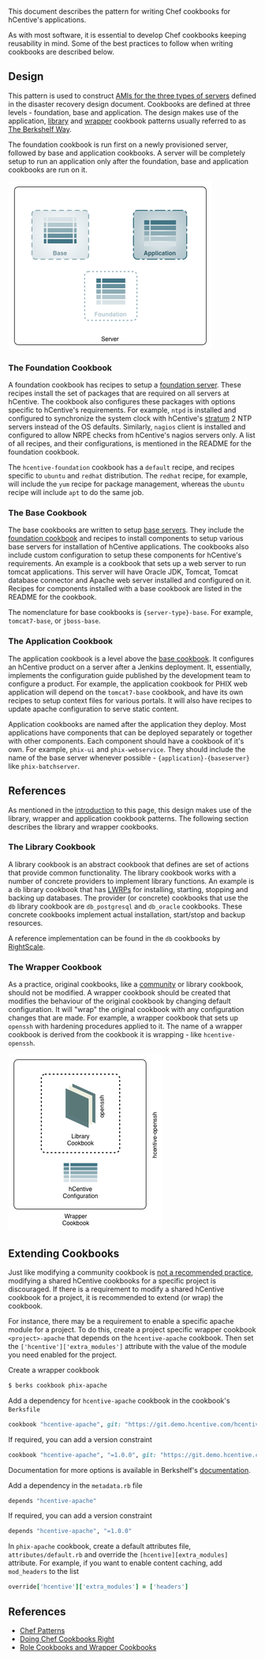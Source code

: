 This document describes the pattern for writing Chef cookbooks for hCentive's applications.

As with most software, it is essential to develop Chef cookbooks keeping reusability in mind. Some of the best practices to follow when writing cookbooks are described below.

## <a name="design"></a>Design

This pattern is used to construct [AMIs for the three types of servers](https://sites.google.com/a/hcentive.com/infra/home/disaster-recovery/disaster-recovery-design#amis-for-all) defined in the disaster recovery design document. Cookbooks are defined at three levels - foundation, base and application. The design makes use of the application, [library](#library-cookbook) and [wrapper](#wrapper-cookbook) cookbook patterns usually referred to as [The Berkshelf Way](http://devopsanywhere.blogspot.com/2012/11/how-to-write-reusable-chef-cookbooks.html).

The foundation cookbook is run first on a newly provisioned server, followed by base and application cookbooks. A server will be completely setup to run an application only after the foundation, base and application cookbooks are run on it.

![cookbook-design](images/cookbook-design.png)

### <a name="foundation-cookbook"></a>The Foundation Cookbook
A foundation cookbook has recipes to setup a [foundation server](https://sites.google.com/a/hcentive.com/infra/home/disaster-recovery/disaster-recovery-design#foundation-ami). These recipes install the set of packages that are required on all servers at hCentive. The cookbook also configures these packages with options specific to hCentive's requirements. For example, `ntpd` is installed and configured to synchronize the system clock with hCentive's [stratum](http://www.ntp.org/ntpfaq/NTP-s-algo.htm#Q-ALGO-BASIC-STRATUM) 2 NTP servers instead of the OS defaults. Similarly, `nagios` client is installed and configured to allow NRPE checks from hCentive's nagios servers only. A list of all recipes, and their configurations, is mentioned in the README for the foundation cookbook.

The `hcentive-foundation` cookbook has a `default` recipe, and recipes specific to `ubuntu` and `redhat` distribution. The `redhat` recipe, for example, will include the `yum` recipe for package management, whereas the `ubuntu` recipe will include `apt` to do the same job.

### <a name="base-cookbook"></a>The Base Cookbook
The base cookbooks are written to setup [base servers](https://sites.google.com/a/hcentive.com/infra/home/disaster-recovery/disaster-recovery-design#base-ami). They include the [foundation cookbook](#foundation-cookbook) and recipes to install components to setup various base servers for installation of hCentive applications. The cookbooks also include custom configuration to setup these components for hCentive's requirements. An example is a cookbook that sets up a web server to run tomcat applications. This server will have Oracle JDK, Tomcat, Tomcat database connector and Apache web server installed and configured on it. Recipes for components installed with a base cookbook are listed in the README for the cookbook.

The nomenclature for base cookbooks is `{server-type}-base`. For example, `tomcat7-base`, or `jboss-base`.

### <a name="application-cookbook"></a>The Application Cookbook
The application cookbook is a level above the [base cookbook](#base-cookbook). It configures an hCentive product on a server after a Jenkins deployment. It, essentially, implements the configuration guide published by the development team to configure a product. For example, the application cookbook for PHIX web application will depend on the `tomcat7-base` cookbook, and have its own recipes to setup context files for various portals. It will also have recipes to update apache configuration to serve static content.

Application cookbooks are named after the application they deploy. Most applications have components that can be deployed separately or together with other components. Each component should have a cookbook of it's own. For example, `phix-ui` and `phix-webservice`. They should include the name of the base server whenever possible - `{application}-{baseserver}` like `phix-batchserver`.

## References
As mentioned in the [introduction](#design) to this page, this design makes use of the library, wrapper and application cookbook patterns. The following section describes the library and wrapper cookbooks.

### <a name="library-cookbook"></a>The Library Cookbook
A library cookbook is an abstract cookbook that defines are set of actions that provide common functionality.
The library cookbook works with a number of concrete providers to implement library functions.
An example is a `db` library cookbook that has [LWRPs](https://docs.chef.io/lwrp.html) for installing, starting, stopping and backing up databases. The provider (or concrete) cookbooks that use the `db` library cookbook are `db_postgresql` and `db_oracle` cookbooks. These concrete cookbooks implement actual installation, start/stop and backup resources.

A reference implementation can be found in the `db` cookbooks by [RightScale](https://github.com/rightscale/rightscale_cookbooks/tree/master/cookbooks).

### <a name="wrapper-cookbook"></a>The Wrapper Cookbook
As a practice, original cookbooks, like a [community](https://supermarket.chef.io) or library cookbook, should not be modified. A wrapper cookbook should be created that modifies the behaviour of the original cookbook by changing default configuration. It will "wrap" the original cookbook with any configuration changes that are made. For example, a wrapper cookbook that sets up `openssh` with hardening procedures applied to it. The name of a wrapper cookbook is derived from the cookbook it is wrapping - like `hcentive-openssh`.

![wrapper-cookbook.png](images/wrapper-cookbook.png)

## <a name="extending-cookbooks"></a>Extending Cookbooks
Just like modifying a community cookbook is [not a recommended practice](http://dougireton.com/blog/2013/02/16/chef-cookbook-anti-patterns/), modifying a shared hCentive cookbooks for a specific project is discouraged. If there is a requirement to modify a shared hCentive cookbook for a project, it is recommended to extend (or wrap) the cookbook.

For instance, there may be a requirement to enable a specific apache module for a project. To do this, create a project specific wrapper cookbook `<project>-apache` that depends on the `hcentive-apache` cookbook. Then set the `['hcentive']['extra_modules']` attribute with the value of the module you need enabled for the project.

Create a wrapper cookbook
```bash
$ berks cookbook phix-apache
```

Add a dependency for `hcentive-apache` cookbook in the cookbook's `Berksfile`
```ruby
cookbook "hcentive-apache", git: "https://git.demo.hcentive.com/hcentive-apache"
```

If required, you can add a version constraint
```ruby
cookbook "hcentive-apache", "=1.0.0", git: "https://git.demo.hcentive.com/hcentive-apache"
```
Documentation for more options is available in Berkshelf's [documentation](http://berkshelf.com).

Add a dependency in the `metadata.rb` file
```ruby
depends "hcentive-apache"
```

If required, you can add a version constraint
```ruby
depends "hcentive-apache", "=1.0.0"
```


In `phix-apache` cookbook, create a default attributes file, `attributes/default.rb` and override the `[hcentive][extra_modules]` attribute. For example, if you want to enable content caching, add `mod_headers` to the list
```ruby
override['hcentive']['extra_modules'] = ['headers']
```

## <a name="references"></a>References
* [Chef Patterns](http://bytearrays.com/chef-cookbook-patterns/)
* [Doing Chef Cookbooks Right](https://www.chef.io/blog/2013/12/03/doing-wrapper-cookbooks-right/)
* [Role Cookbooks and Wrapper Cookbooks](http://realityforge.org/code/2012/11/19/role-cookbooks-and-wrapper-cookbooks.html)
